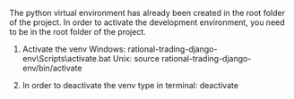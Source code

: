 The python virtual environment has already been created in the root folder of the project.
In order to activate the development environment, you need to be in the root folder of the project.

1) Activate the venv
    Windows: rational-trading-django-env\Scripts\activate.bat
    Unix: source rational-trading-django-env/bin/activate

2) In order to deactivate the venv type in terminal:
    deactivate